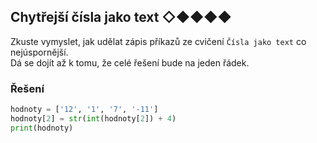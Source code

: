 ## Chytřejší čísla jako text ◇◆◆◆◆

Zkuste vymyslet, jak udělat zápis příkazů ze cvičení `Čísla jako text` co nejúspornější.  
Dá se dojít až k tomu, že celé řešení bude na jeden řádek.

### Řešení

```python
hodnoty = ['12', '1', '7', '-11']
hodnoty[2] = str(int(hodnoty[2]) + 4)
print(hodnoty)
```
